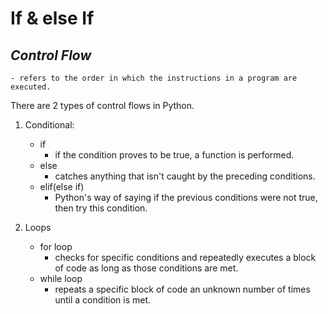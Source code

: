 # If & else If

## **_Control Flow_**

    - refers to the order in which the instructions in a program are executed. 

There are 2 types of control flows in Python.

1. Conditional:

     - if
        - if the condition proves to be true, a function is performed.
     - else
        - catches anything that isn't caught by the preceding conditions.
     - elif(else if)
        - Python's way of saying if the previous conditions were not true, then try this condition.

2. Loops

    - for loop
        - checks for specific conditions and repeatedly executes a block of code as long as those conditions are met.
    - while loop
        - repeats a specific block of code an unknown number of times until a condition is met.